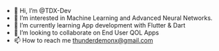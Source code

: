 - 👋 Hi, I’m @TDX-Dev
- 👀 I’m interested in Machine Learning and Advanced Neural Networks.
- 🌱 I’m currently learning App development with Flutter & Dart
- 💞️ I’m looking to collaborate on End User QOL Apps
- 📫 How to reach me thunderdemonx@gmail.com

<!---
TDX-Dev/TDX-Dev is a ✨ special ✨ repository because its `README.md` (this file) appears on your GitHub profile.
You can click the Preview link to take a look at your changes.
--->
